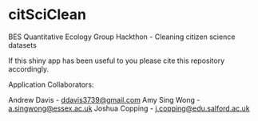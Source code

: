 # citSciClean
BES Quantitative Ecology Group Hackthon - Cleaning citizen science datasets

If this shiny app has been useful to you please cite this repository accordingly.

Application Collaborators:

Andrew Davis - ddavis3739@gmail.com
Amy Sing Wong - a.singwong@essex.ac.uk
Joshua Copping - j.copping@edu.salford.ac.uk
